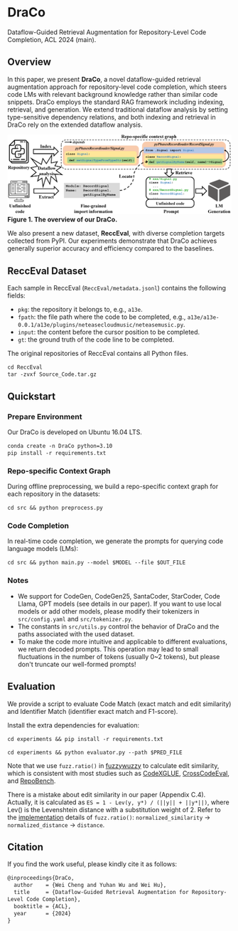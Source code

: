 # DraCo

Dataflow-Guided Retrieval Augmentation for Repository-Level Code Completion, ACL 2024 (main).

## Overview

In this paper, we present **DraCo**, a novel dataflow-guided retrieval augmentation approach for repository-level code completion, which steers code LMs with relevant background knowledge rather than similar code snippets. 
DraCo employs the standard RAG framework including indexing, retrieval, and generation.
We extend traditional dataflow analysis by setting type-sensitive dependency relations, and both indexing and retrieval in DraCo rely on the extended dataflow analysis.

![Overview of DraCo.](figs/overview.png)
**Figure 1. The overview of our DraCo.**

We also present a new dataset, **ReccEval**, with diverse completion targets collected from PyPI. 
Our experiments demonstrate that DraCo achieves generally superior accuracy and efficiency compared to the baselines.

## ReccEval Dataset

Each sample in ReccEval (`ReccEval/metadata.jsonl`) contains the following fields:

- `pkg`: the repository it belongs to, e.g., `a13e`.
- `fpath`: the file path where the code to be completed, e.g., `a13e/a13e-0.0.1/a13e/plugins/neteasecloudmusic/neteasemusic.py`.
- `input`: the content before the cursor position to be completed.
- `gt`: the ground truth of the code line to be completed.

The original repositories of ReccEval contains all Python files.

```
cd ReccEval
tar -zvxf Source_Code.tar.gz
```

## Quickstart
### Prepare Environment

Our DraCo is developed on Ubuntu 16.04 LTS.

```
conda create -n DraCo python=3.10
pip install -r requirements.txt
```

### Repo-specific Context Graph
During offline preprocessing, we build a repo-specific context graph for each repository in the datasets:

```
cd src && python preprocess.py
```

### Code Completion
In real-time code completion, we generate the prompts for querying code language models (LMs):

```
cd src && python main.py --model $MODEL --file $OUT_FILE
```

### Notes 
- We support for CodeGen, CodeGen25, SantaCoder, StarCoder, Code Llama, GPT models (see details in our paper).
If you want to use local models or add other models, please modify their tokenizers in `src/config.yaml` and `src/tokenizer.py`.
- The constants in `src/utils.py` control the behavior of DraCo and the paths associated with the used dataset.
- To make the code more intuitive and applicable to different evaluations, we return decoded prompts. 
This operation may lead to small fluctuations in the number of tokens (usually 0~2 tokens), but please don't truncate our well-formed prompts!

## Evaluation

We provide a script to evaluate Code Match (exact match and edit similarity) and Identifier Match (identifier exact match and F1-score).

Install the extra dependencies for evaluation:

```
cd experiments && pip install -r requirements.txt
```

```
cd experiments && python evaluator.py --path $PRED_FILE
```

Note that we use `fuzz.ratio()` in [fuzzywuzzy](https://pypi.org/project/fuzzywuzzy) to calculate edit similarity, which is consistent with most studies such as [CodeXGLUE](https://github.com/microsoft/CodeXGLUE/blob/main/Code-Code/CodeCompletion-line/evaluator/evaluator.py), [CrossCodeEval](https://github.com/amazon-science/cceval/blob/main/scripts/eval_utils.py), and [RepoBench](https://github.com/Leolty/repobench/blob/main/evaluation/metrics.py).

There is a mistake about edit similarity in our paper (Appendix C.4). Actually, it is calculated as `ES = 1 - Lev(y, y*) / (||y|| + ||y*||)`, where Lev() is the Levenshtein distance with a substitution weight of $2$. Refer to the [implementation](https://github.com/rapidfuzz/RapidFuzz/blob/main/src/rapidfuzz/distance/Indel_py.py) details of `fuzz.ratio()`: `normalized_similarity` -> `normalized_distance` -> `distance`.

## Citation

If you find the work useful, please kindly cite it as follows:      

```
@inproceedings{DraCo,
  author    = {Wei Cheng and Yuhan Wu and Wei Hu},
  title     = {Dataflow-Guided Retrieval Augmentation for Repository-Level Code Completion},
  booktitle = {ACL},
  year      = {2024}
}
```
